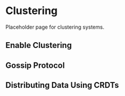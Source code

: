 # Clustering

Placeholder page for clustering systems.

## Enable Clustering

## Gossip Protocol

## Distributing Data Using CRDTs
